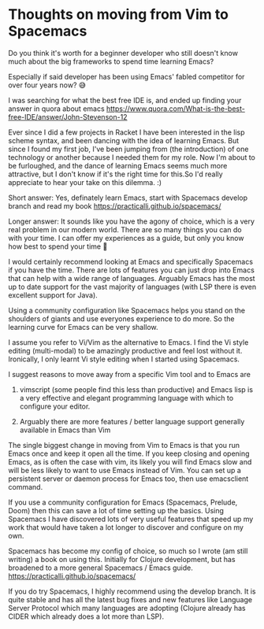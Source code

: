 # Thoughts on moving from Vim to Spacemacs

Do you think it's worth for a beginner developer who still doesn't know much about the big frameworks to spend time learning Emacs?

Especially if said developer has been using Emacs' fabled competitor for over four years now? :sweat_smile:

I was searching for what the best free IDE is, and ended up finding your answer in quora about emacs
https://www.quora.com/What-is-the-best-free-IDE/answer/John-Stevenson-12

Ever since I did a few projects in Racket I have been interested in the lisp scheme syntax, and been dancing with the idea of learning Emacs. But since I found my first job, I've been jumping from (the introduction) of one technology or another because I needed them for my role. Now I'm about to be furloughed, and the dance of learning Emacs seems much more attractive, but I don't know if it's the right time for this.So I'd really appreciate to hear your take on this dilemma. :)

Short answer:  Yes, definately learn Emacs, start with Spacemacs develop branch and read my book https://practicalli.github.io/spacemacs/

Longer answer:
It sounds like you have the agony of choice, which is a very real problem in our modern world.  There are so many things you can do with your time.  I can offer my experiences as a guide, but only you know how best to spend your time :slightly_smiling_face:

I would certainly recommend looking at Emacs and specifically Spacemacs if you have the time.  There are lots of features you can just drop into Emacs that can help with a wide range of languages.  Arguably Emacs has the most up to date support for the vast majority of languages (with LSP there is even excellent support for Java).

Using a community configuration like Spacemacs helps you stand on the shoulders of giants and use everyones experience to do more.  So the learning curve for Emacs can be very shallow.

I assume you refer to Vi/Vim as the alternative to Emacs.  I find the Vi style editing (multi-modal) to be amazingly productive and feel lost without it. Ironically, I only learnt Vi style editing when I started using Spacemacs.

I suggest reasons to move away from a specific Vim tool and to Emacs are

1) vimscript (some people find this less than productive) and Emacs lisp is a very effective and elegant programming language with which to configure your editor.

2) Arguably there are more features / better language support generally available in Emacs than Vim

The single biggest change in moving from Vim to Emacs is that you run Emacs once and keep it open all the time.  If you keep closing and opening Emacs, as is often the case with vim, its likely you will find Emacs slow and will be less likely to want to use Emacs instead of Vim.  You can set up a persistent server or daemon process for Emacs too, then use emacsclient command.

If you use a community configuration for Emacs (Spacemacs, Prelude, Doom) then this can save a lot of time setting up the basics.  Using Spacemacs I have discovered lots of very useful features that speed up my work that would have taken a lot longer to discover and configure on my own.

Spacemacs has become my config of choice, so much so I wrote (am still writing) a book on using this.  Initially for Clojure development, but has broadened to a more general Spacemacs / Emacs guide.
https://practicalli.github.io/spacemacs/

If you do try Spacemacs, I highly recommend using the develop branch.  It is quite stable and has all the latest bug fixes and new features like Language Server Protocol which many languages are adopting (Clojure already has CIDER which already does a lot more than LSP).
